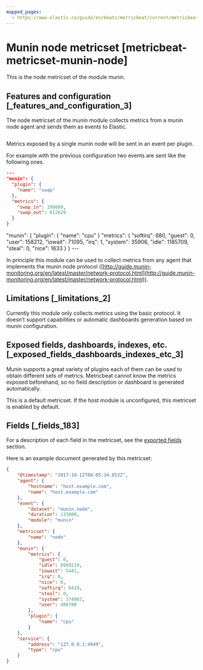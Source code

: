 ```yaml
---
mapped_pages:
  - https://www.elastic.co/guide/en/beats/metricbeat/current/metricbeat-metricset-munin-node.html
---
```


# Munin node metricset [metricbeat-metricset-munin-node]

This is the node metricset of the module munin.


## Features and configuration [_features_and_configuration_3]

The node metricset of the munin module collects metrics from a munin node agent and sends them as events to Elastic.

```yaml

```

Metrics exposed by a single munin node will be sent in an event per plugin.

For example with the previous configuration two events are sent like the following ones.

```json
---
"munin": {
  "plugin": {
    "name": "swap"
  },
  "metrics": {
    "swap_in": 198609,
    "swap_out": 612629
  }
}
```

"munin": { "plugin": { "name": "cpu" } "metrics": { "softirq": 680, "guest": 0, "user": 158212, "iowait": 71095, "irq": 1, "system": 35906, "idle": 1185709, "steal": 0, "nice": 1633 } } ---

In principle this module can be used to collect metrics from any agent that implements the munin node protocol ([http://guide.munin-monitoring.org/en/latest/master/network-protocol.html](http://guide.munin-monitoring.org/en/latest/master/network-protocol.html)).


## Limitations [_limitations_2]

Currently this module only collects metrics using the basic protocol. It doesn’t support capabilities or automatic dashboards generation based on munin configuration.


## Exposed fields, dashboards, indexes, etc. [_exposed_fields_dashboards_indexes_etc_3]

Munin supports a great variety of plugins each of them can be used to obtain different sets of metrics. Metricbeat cannot know the metrics exposed beforehand, so no field description or dashboard is generated automatically.

This is a default metricset. If the host module is unconfigured, this metricset is enabled by default.

## Fields [_fields_183]

For a description of each field in the metricset, see the [exported fields](/reference/metricbeat/exported-fields-munin.md) section.

Here is an example document generated by this metricset:

```json
{
    "@timestamp": "2017-10-12T08:05:34.853Z",
    "agent": {
        "hostname": "host.example.com",
        "name": "host.example.com"
    },
    "event": {
        "dataset": "munin.node",
        "duration": 115000,
        "module": "munin"
    },
    "metricset": {
        "name": "node"
    },
    "munin": {
        "metrics": {
            "guest": 0,
            "idle": 6999219,
            "iowait": 5441,
            "irq": 0,
            "nice": 0,
            "softirq": 6419,
            "steal": 0,
            "system": 374903,
            "user": 486780
        },
        "plugin": {
            "name": "cpu"
        }
    },
    "service": {
        "address": "127.0.0.1:4949",
        "type": "cpu"
    }
}
```


